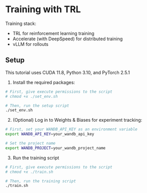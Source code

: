 # Training with TRL

Training stack:
- TRL for reinforcement learning training
- Accelerate (with DeepSpeed) for distributed training
- vLLM for rollouts 


## Setup

This tutorial uses CUDA 11.8, Python 3.10, and PyTorch 2.5.1

1. Install the required packages:
```bash
# First, give execute permissions to the script
# chmod +x ./set_env.sh

# Then, run the setup script
./set_env.sh
```

2. (Optional) Log in to Weights & Biases for experiment tracking:
```bash
# First, set your WANDB_API_KEY as an environment variable
export WANDB_API_KEY=your_wandb_api_key

# Set the project name
export WANDB_PROJECT=your_wandb_project_name
```

3. Run the training script
```bash
# First, give execute permissions to the script
# chmod +x ./train.sh

# Then, run the training script
./train.sh
```

